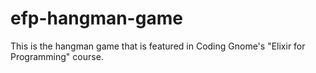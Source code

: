 # efp-hangman-game

This is the hangman game that is featured in Coding Gnome's "Elixir for Programming" course.
